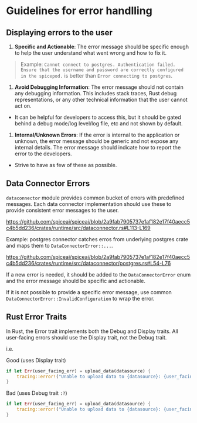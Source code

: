 # Guidelines for error handlling

## Displaying errors to the user

1. **Specific and Actionable**: The error message should be specific enough to help the user understand what went wrong and how to fix it.

> Example:
> `Cannot connect to postgres. Authentication failed. Ensure that the username and password are correctly configured in the spicepod.` is better than `Error connecting to postgres`.

1. **Avoid Debugging Information**: The error message should not contain any debugging information. This includes stack traces, Rust debug representations, or any other technical information that the user cannot act on.
  - It can be helpful for developers to access this, but it should be gated behind a debug mode/log level/log file, etc and not shown by default.
1. **Internal/Unknown Errors**: If the error is internal to the application or unknown, the error message should be generic and not expose any internal details. The error message should indicate how to report the error to the developers.
  - Strive to have as few of these as possible.

## Data Connector Errors

`dataconnector` module provides common bucket of errors with predefined messages. Each data connector implementation should use these to provide consistent error messages to the user.

https://github.com/spiceai/spiceai/blob/2a9fab7905737e1af182e17f40aecc5c4b5dd236/crates/runtime/src/dataconnector.rs#L113-L169

Example: postgres connector catches erros from underlying postgres crate and maps them to `DataConnectorError::...`.

https://github.com/spiceai/spiceai/blob/2a9fab7905737e1af182e17f40aecc5c4b5dd236/crates/runtime/src/dataconnector/postgres.rs#L54-L76

If a new error is needed, it should be added to the `DataConnectorError` enum and the error message should be specific and actionable.

If it is not possible to provide a specific error message, use common  `DataConnectorError::InvalidConfiguration` to wrap the error.

## Rust Error Traits

In Rust, the Error trait implements both the Debug and Display traits. All user-facing errors should use the Display trait, not the Debug trait.

i.e.

Good (uses Display trait)
```rust
if let Err(user_facing_err) = upload_data(datasource) {
    tracing::error!("Unable to upload data to {datasource}: {user_facing_err}");
}
```

Bad (uses Debug trait `:?`)
```rust
if let Err(user_facing_err) = upload_data(datasource) {
    tracing::error!("Unable to upload data to {datasource}: {user_facing_err:?}");
}
```
